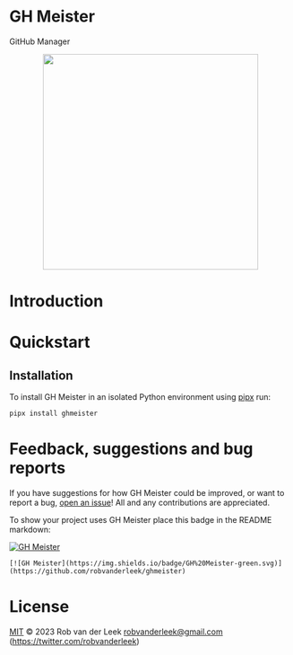 # GH Meister

GitHub Manager

<div align="center">
  <img src="docs/gh-meister-logo.png" width="384"/>
</div>

# Introduction

# Quickstart

## Installation

To install GH Meister in an isolated Python environment using
[pipx](https://pipx.pypa.io/stable/) run:

```shell
pipx install ghmeister
```

# Feedback, suggestions and bug reports

If you have suggestions for how GH Meister could be improved, or want to
report a bug, [open an
issue](https://github.com/robvanderleek/ghmeister/issues)! All and any
contributions are appreciated.

To show your project uses GH Meister place this badge in the README markdown:

[![GH Meister](https://img.shields.io/badge/GH%20Meister-green.svg)](https://github.com/robvanderleek/ghmeister)

```
[![GH Meister](https://img.shields.io/badge/GH%20Meister-green.svg)](https://github.com/robvanderleek/ghmeister)
```

# License

[MIT](LICENSE) © 2023 Rob van der Leek <robvanderleek@gmail.com>
(https://twitter.com/robvanderleek)
